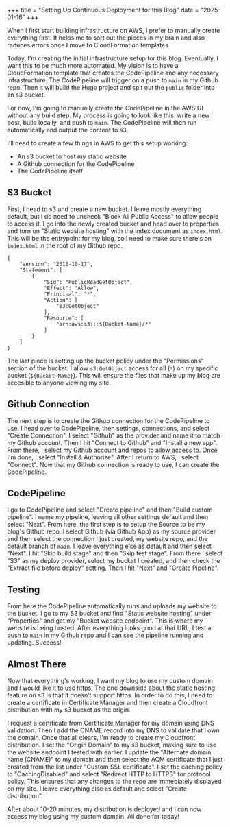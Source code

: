 +++
title = "Setting Up Continuous Deployment for this Blog"
date = "2025-01-16"
+++

When I first start building infrastructure on AWS, I prefer to manually create everything first. It helps me to sort out the pieces in my brain and also reduces errors once I move to CloudFormation templates.

Today, I'm creating the initial infrastructure setup for this blog. Eventually, I want this to be much more automated. My vision is to have a CloudFormation template that creates the CodePipeline and any necessary infrastructure. The CodePipeline will trigger on a push to `main` in my Github repo. Then it will build the Hugo project and spit out the `public` folder into an s3 bucket.

For now, I'm going to manually create the CodePipeline in the AWS UI without any build step. My process is going to look like this: write a new post, build locally, and
push to `main`. The CodePipeline will then run automatically and output the content to s3.

I'll need to create a few things in AWS to get this setup working:

- An s3 bucket to host my static website
- A Github connection for the CodePipeline
- The CodePipeline itself

## S3 Bucket

First, I head to s3 and create a new bucket. I leave mostly everything default, but I do need to uncheck "Block All Public Access" to allow people to access it. I go into the newly created bucket and head over to properties and turn on "Static website hosting" with the index document as `index.html`. This will be the entrypoint for my blog, so I need to make sure there's an `index.html` in the root of my Github repo.

```
{
    "Version": "2012-10-17",
    "Statement": [
    	{
        	"Sid": "PublicReadGetObject",
        	"Effect": "Allow",
        	"Principal": "*",
        	"Action": [
            	"s3:GetObject"
        	],
        	"Resource": [
                "arn:aws:s3:::${Bucket-Name}/*"
        	]
    	}
    ]
}
```

The last piece is setting up the bucket policy under the "Permissions" section of the bucket. I allow `s3:GetObject` access for all (`*`) on my specific bucket (`${Bucket-Name}`). This will ensure the files that make up my blog are accesible to anyone viewing my site.

## Github Connection

The next step is to create the Github connection for the CodePipeline to use. I head over to CodePipeline, then settings, connections, and select "Create Connection". I select "Github" as the provider and name it to match my Github account. Then I hit "Connect to Github" and "Install a new app". From there, I select my Github account and repos to allow access to. Once I'm done, I select "Install & Authorize". After I return to AWS, I select "Connect". Now that my Github connection is ready to use, I can create the CodePipeline.

## CodePipeline

I go to CodePipeline and select "Create pipeline" and then "Build custom pipeline". I name my pipeline, leaving all other settings default and then select "Next". From here, the first step is to setup the Source to be my blog's Github repo. I select Github (via Github App) as my source provider and then select the connection I just created, my website repo, and the default branch of `main`. I leave everything else as default and then select "Next". I hit "Skip build stage" and then "Skip test stage". From there I select "S3" as my deploy provider, select my bucket I created, and then check the "Extract file before deploy" setting. Then I hit "Next" and "Create Pipeline".

## Testing

From here the CodePipeline automatically runs and uploads my website to the bucket. I go to my S3 bucket and find "Static website hosting" under "Properties" and get my "Bucket website endpoint". This is where my website is being hosted. After everything looks good at that URL, I test a push to `main` in my Github repo and I can see the pipeline running and updating. Success!

## Almost There

Now that everything's working, I want my blog to use my custom domain and I would like it to use https. The one downside about the static hosting feature on s3 is that it doesn't support https. In order to do this, I need to create a certificate in Certificate Manager and then create a Cloudfront distribution with my s3 bucket as the origin.

I request a certificate from Certificate Manager for my domain using DNS validation. Then I add the CNAME record into my DNS to validate that I own the domain. Once that all clears, I'm ready to create my Cloudfront distribution. I set the "Origin Domain" to my s3 bucket, making sure to use the website endpoint I tested with earlier. I update the "Alternate domain name (CNAME)" to my domain and then select the ACM certificate that I just created from the list under "Custom SSL certificate". I set the caching policy to "CachingDisabled" and select "Redirect HTTP to HTTPS" for protocol policy. This ensures that any changes to the repo are immediately displayed on my site. I leave everything else as default and select "Create distribution".

After about 10-20 minutes, my distribution is deployed and I can now access my blog using my custom domain. All done for today!

